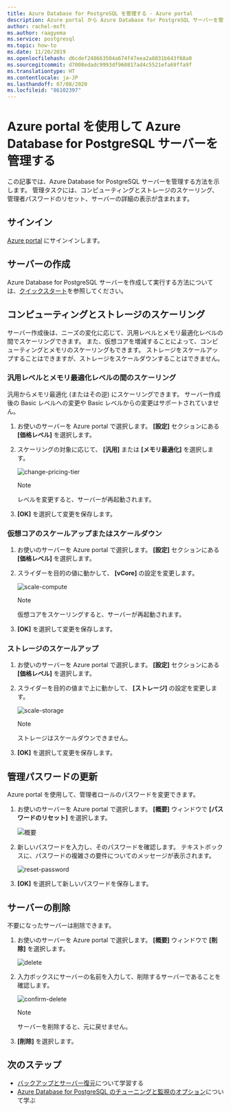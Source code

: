 ```yaml
---
title: Azure Database for PostgreSQL を管理する - Azure portal
description: Azure portal から Azure Database for PostgreSQL サーバーを管理する方法について説明します。
author: rachel-msft
ms.author: raagyema
ms.service: postgresql
ms.topic: how-to
ms.date: 11/20/2019
ms.openlocfilehash: d6cdef248663504a674f47eea2a8031b643f68a0
ms.sourcegitcommit: d7008edadc9993df960817ad4c5521efa69ffa9f
ms.translationtype: HT
ms.contentlocale: ja-JP
ms.lasthandoff: 07/08/2020
ms.locfileid: "86102397"
---
```

# <a name="manage-an-azure-database-for-postgresql-server-using-the-azure-portal"></a>Azure portal を使用して Azure Database for PostgreSQL サーバーを管理する
この記事では、Azure Database for PostgreSQL サーバーを管理する方法を示します。 管理タスクには、コンピューティングとストレージのスケーリング、管理者パスワードのリセット、サーバーの詳細の表示が含まれます。

## <a name="sign-in"></a>サインイン
[Azure portal](https://portal.azure.com) にサインインします。

## <a name="create-a-server"></a>サーバーの作成
Azure Database for PostgreSQL サーバーを作成して実行する方法については、[クイックスタート](quickstart-create-server-database-portal.md)を参照してください。

## <a name="scale-compute-and-storage"></a>コンピューティングとストレージのスケーリング

サーバー作成後は、ニーズの変化に応じて、汎用レベルとメモリ最適化レベルの間でスケーリングできます。 また、仮想コアを増減することによって、コンピューティングとメモリのスケーリングもできます。 ストレージをスケールアップすることはできますが、ストレージをスケールダウンすることはできません。

### <a name="scale-between-general-purpose-and-memory-optimized-tiers"></a>汎用レベルとメモリ最適化レベルの間のスケーリング

汎用からメモリ最適化 (またはその逆) にスケーリングできます。 サーバー作成後の Basic レベルへの変更や Basic レベルからの変更はサポートされていません。 

1. お使いのサーバーを Azure portal で選択します。 **[設定]** セクションにある **[価格レベル]** を選択します。

2. スケーリングの対象に応じて、 **[汎用]** または **[メモリ最適化]** を選択します。 

    ![change-pricing-tier](./media/howto-create-manage-server-portal/change-pricing-tier.png)

    > [!NOTE]
    > レベルを変更すると、サーバーが再起動されます。

4. **[OK]** を選択して変更を保存します。


### <a name="scale-vcores-up-or-down"></a>仮想コアのスケールアップまたはスケールダウン

1. お使いのサーバーを Azure portal で選択します。 **[設定]** セクションにある **[価格レベル]** を選択します。

2. スライダーを目的の値に動かして、 **[vCore]** の設定を変更します。

    ![scale-compute](./media/howto-create-manage-server-portal/scaling-compute.png)

    > [!NOTE]
    > 仮想コアをスケーリングすると、サーバーが再起動されます。

3. **[OK]** を選択して変更を保存します。


### <a name="scale-storage-up"></a>ストレージのスケールアップ

1. お使いのサーバーを Azure portal で選択します。 **[設定]** セクションにある **[価格レベル]** を選択します。

2. スライダーを目的の値まで上に動かして、 **[ストレージ]** の設定を変更します。

    ![scale-storage](./media/howto-create-manage-server-portal/scaling-storage.png)

    > [!NOTE]
    > ストレージはスケールダウンできません。

3. **[OK]** を選択して変更を保存します。


## <a name="update-admin-password"></a>管理パスワードの更新
Azure portal を使用して、管理者ロールのパスワードを変更できます。

1. お使いのサーバーを Azure portal で選択します。 **[概要]** ウィンドウで **[パスワードのリセット]** を選択します。

   ![概要](./media/howto-create-manage-server-portal/overview-reset-password.png)

2. 新しいパスワードを入力し、そのパスワードを確認します。 テキストボックスに、パスワードの複雑さの要件についてのメッセージが表示されます。

   ![reset-password](./media/howto-create-manage-server-portal/reset-password.png)

3. **[OK]** を選択して新しいパスワードを保存します。


## <a name="delete-a-server"></a>サーバーの削除

不要になったサーバーは削除できます。 

1. お使いのサーバーを Azure portal で選択します。 **[概要]** ウィンドウで **[削除]** を選択します。

    ![delete](./media/howto-create-manage-server-portal/overview-delete.png)

2. 入力ボックスにサーバーの名前を入力して、削除するサーバーであることを確認します。

    ![confirm-delete](./media/howto-create-manage-server-portal/confirm-delete.png)

    > [!NOTE]
    > サーバーを削除すると、元に戻せません。

3. **[削除]** を選択します。


## <a name="next-steps"></a>次のステップ
- [バックアップとサーバー復元](howto-restore-server-portal.md)について学習する
- [Azure Database for PostgreSQL のチューニングと監視のオプション](concepts-monitoring.md)について学ぶ
